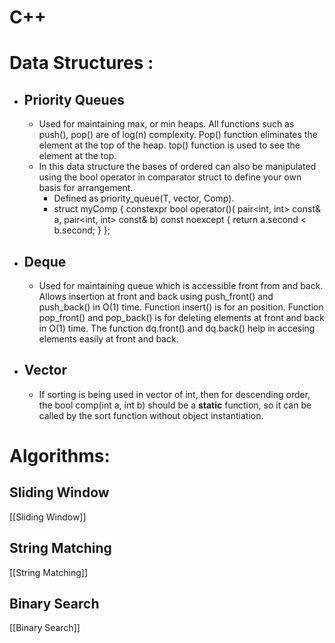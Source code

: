 # C++
# Data Structures :
- ## Priority Queues 
	- Used for maintaining max, or min heaps. All functions such as push(), pop() are of log(n) complexity. Pop() function eliminates the element at the top of the heap. top() function is used to see the element at the top.
	- In this data structure the bases of ordered can also be manipulated using the bool operator in comparator struct to define your own basis for arrangement.
		- Defined as priority_queue(T, vector<T>, Comp).
		- struct myComp {
		    constexpr bool operator()(
		        pair<int, int> const& a,
		        pair<int, int> const& b)
		        const noexcept
		    {
		        return a.second < b.second;
		    }
		};
- ## Deque
	- Used for maintaining queue which is accessible front from and back. Allows insertion at front and back using push_front() and push_back() in O(1) time. Function insert() is for an position.  Function pop_front() and pop_back() is for deleting elements at front and back in O(1) time. The function dq.front() and dq.back() help in accesing elements easily at front and back.
- ## Vector
	- If sorting is being used in vector of int, then for descending order, the bool comp(int a, int b) should be a **static** function, so it can be called by the sort function without object instantiation. 

# Algorithms: 
## Sliding Window
[[Sliding Window]]

## String Matching
[[String Matching]]

## Binary Search
[[Binary Search]]

